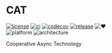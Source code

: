 # CAT

[![license][license-badge]][license-link]
[![ci][ci-badge]][ci-link]
[![codecov][codecov-badge]][codecov-link]
[![release][release-badge]][release-link]
![❤️][made-with-love-badge]  
![platform][supported-platforms-badge]
![architecture][supported-architectures-badge]

Cooperative Async Technology

[license-badge]: https://img.shields.io/badge/license-apache2-blue.svg
[license-link]: LICENSE
[ci-badge]: https://github.com/libcat/libcat/workflows/tests/badge.svg
[ci-link]: https://github.com/libcat/libcat/actions?query=workflow:tests
[codecov-badge]: https://codecov.io/gh/libcat/libcat/branch/develop/graph/badge.svg?token=HOB32VUIIA
[codecov-link]: https://codecov.io/gh/libcat/libcat
[release-badge]: https://img.shields.io/github/release/libcat/libcat.svg?style=flat-square
[release-link]: https://github.com/libcat/libcat/releases
[made-with-love-badge]: https://img.shields.io/badge/made%20with-%E2%9D%A4-f00
[supported-platforms-badge]: https://img.shields.io/badge/platform-Win32%20|%20GNU/Linux%20|%20macOS%20|%20FreeBSD%20-gold
[supported-architectures-badge]: https://img.shields.io/badge/architecture-x86--64%20|%20ARM64%20|%20mips64el%20-maroon
